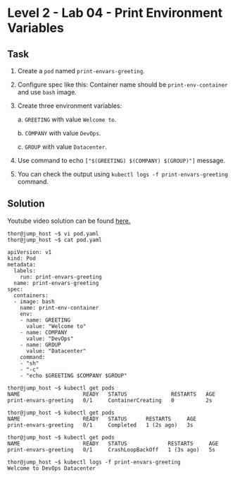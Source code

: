 # Level 2 - Lab 04 - Print Environment Variables
## Task
1. Create a `pod` named `print-envars-greeting`.

2. Configure spec like this: Container name should be `print-env-container` and use `bash` image.

3. Create three environment variables:

     a. `GREETING` with value `Welcome to`.
     
     b. `COMPANY` with value `DevOps`.

     c. `GROUP` with value `Datacenter`.

4. Use command to echo `["$(GREETING) $(COMPANY) $(GROUP)"]` message.

5. You can check the output using `kubectl logs -f print-envars-greeting` command.

## Solution
Youtube video solution can be found [here.](https://www.youtube.com/watch?v=wyZcW7a7pFs)

```
thor@jump_host ~$ vi pod.yaml  
thor@jump_host ~$ cat pod.yaml  

apiVersion: v1 
kind: Pod 
metadata: 
  labels: 
    run: print-envars-greeting 
  name: print-envars-greeting 
spec: 
  containers: 
  - image: bash 
    name: print-env-container 
    env: 
    - name: GREETING 
      value: "Welcome to" 
    - name: COMPANY 
      value: "DevOps" 
    - name: GROUP 
      value: "Datacenter" 
    command: 
    - "sh" 
    - "-c" 
    - "echo $GREETING $COMPANY $GROUP" 

thor@jump_host ~$ kubectl get pods 
NAME                    READY   STATUS              RESTARTS   AGE 
print-envars-greeting   0/1     ContainerCreating   0          2s 

thor@jump_host ~$ kubectl get pods 
NAME                    READY   STATUS      RESTARTS     AGE 
print-envars-greeting   0/1     Completed   1 (2s ago)   3s 

thor@jump_host ~$ kubectl get pods 
NAME                    READY   STATUS             RESTARTS     AGE 
print-envars-greeting   0/1     CrashLoopBackOff   1 (3s ago)   5s 

thor@jump_host ~$ kubectl logs -f print-envars-greeting  
Welcome to DevOps Datacenter 
```